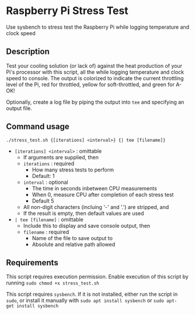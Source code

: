 # Raspberry Pi Stress Test
Use sysbench to stress test the Raspberry Pi while logging temperature and clock speed

## Description
Test your cooling solution (or lack of) against the heat production of your Pi's processor with this script, all the while logging temperature and clock speed to console. The output is colorized to indicate the current throttling level of the Pi, red for throttled, yellow for soft-throttled, and green for A-OK!

Optionally, create a log file by piping the output into `tee` and specifying an output file. 

## Command usage
`./stress_test.sh {[iterations] <interval>} {| tee [filename]}`
* `[iterations] <interval>` : omittable
  * If arguments are supplied, then
  * `iterations` : required
    * How many stress tests to perform
    * Default: 1
  * `interval` : optional
    * The time in seconds inbetween CPU measurements
    * When 0, measure CPU after completion of each stress test
    * Default 5
  * All non-digit characters (incluing '-' and '.') are stripped, and
  * If the result is empty, then default values are used
* `| tee [filename]` : omittable
  * Include this to display and save console output, then
  * `filename` : required
    * Name of the file to save output to
    * Absolute and relative path allowed

## Requirements
This script requires execution permission. Enable execution of this script by running `sudo chmod +x stress_test.sh`

This script requires `sysbench`. If it is not installed, either run the script in `sudo`, or install it manually with `sudo apt install sysbench` or `sudo apt-get install sysbench`
